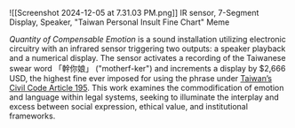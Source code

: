 ![[Screenshot 2024-12-05 at 7.31.03 PM.png]]
IR sensor, 7-Segment Display, Speaker, "Taiwan Personal Insult Fine Chart" Meme

*Quantity of Compensable Emotion* is a sound installation utilizing electronic circuitry with an infrared sensor triggering two outputs: a speaker playback and a numerical display. The sensor activates a recording of the Taiwanese swear word 「幹你娘」 ("motherf-ker") and increments a display by $2,666 USD, the highest fine ever imposed for using the phrase under [Taiwan’s Civil Code Article 195](https://law.moj.gov.tw/ENG/LawClass/LawSearchContent.aspx?pcode=B0000001&norge=195). This work examines the commodification of emotion and language within legal systems, seeking to illuminate the interplay and excess between social expression, ethical value, and institutional frameworks.
